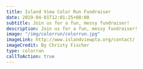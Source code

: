 ```yaml
---
title: Island View Color Run Fundraiser
date: 2019-04-01T12:01:25+08:00
subtitle: Join us for a fun, messy fundraiser!
description: Join us for a fun, messy fundraiser!
image: "/img/colorrun/colorrun.jpg"
imageLink: http://www.islandviewpta.org/contact/
imageCredit: By Christy Fischer
type: colorrun
callToAction: true
---
```

